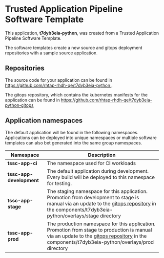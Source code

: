 # Trusted Application Pipeline Software Template

This application, **t7dyb3eia-python**, was created from a Trusted Application Pipeline Software Template.

The software templates create a new source and gitops deployment repositories with a sample source application. 

## Repositories

The source code for your application can be found in [https://github.com/rhtap-rhdh-qe/t7dyb3eia-python ](https://github.com/rhtap-rhdh-qe/t7dyb3eia-python ).
 
The gitops repository, which contains the kubernetes manifests for the application can be found in 
[https://github.com/rhtap-rhdh-qe/t7dyb3eia-python-gitops ](https://github.com/rhtap-rhdh-qe/t7dyb3eia-python-gitops ) 

## Application namespaces 

The default application will be found in the following namespaces. Applications can be deployed into unique namespaces or multiple software templates can also bet generated into the same group namespaces.  

|  Namespace   |  Description   |  
| -------- | -------- |
| **tssc-app-ci** | The namespace used for CI workloads |
| **tssc-app-development** | The default application during development. Every build will be deployed to this namespace for testing. |
| **tssc-app-stage** | The staging namespace for this application. Promotion from development to stage is manual via an update to the [gitops repository](https://github.com/rhtap-rhdh-qe/t7dyb3eia-python-gitops ) in the components/t7dyb3eia-python/overlays/stage directory |
| **tssc-app-prod** | The production namespace for this application. Promotion from stage to production is manual via an update to the [gitops repository](https://github.com/rhtap-rhdh-qe/t7dyb3eia-python-gitops ) in the components/t7dyb3eia-python/overlays/prod directory |